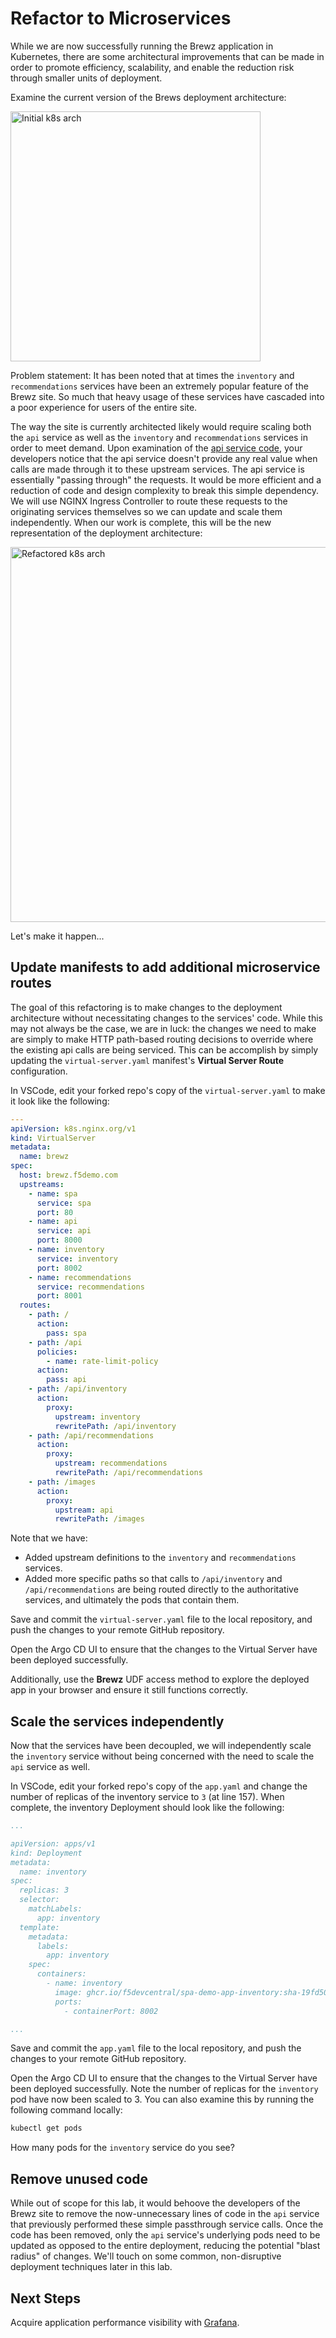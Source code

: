# Refactor to Microservices

While we are now successfully running the Brewz application in Kubernetes, there are some architectural improvements that can be made in order to promote efficiency, scalability, and enable the reduction risk through smaller units of deployment.

Examine the current version of the Brews deployment architecture:

<img src="../assets/brews-k8s-initial.svg" alt="Initial k8s arch" width="400"/>

Problem statement: It has been noted that at times the `inventory` and `recommendations` services have been an extremely popular feature of the Brewz site. So much that heavy usage of these services have cascaded into a poor experience for users of the entire site.

The way the site is currently architected likely would require scaling both the `api` service as well as the `inventory` and `recommendations` services in order to meet demand. Upon examination of the [api service code](https://github.com/f5devcentral/spa-demo-app/blob/19fd503004a8e3ab5a01eb7eddcac56da165f1c8/api/src/server.js#L121), your developers notice that the api service doesn't provide any real value when calls are made through it to these upstream services. The api service is essentially "passing through" the requests. It would be more efficient and a reduction of code and design complexity to break this simple dependency. We will use NGINX Ingress Controller to route these requests to the originating services themselves so we can update and scale them independently. When our work is complete, this will be the new representation of the deployment architecture:

<img src="../assets/brews-k8s-refactor.svg" alt="Refactored k8s arch" width="600"/>

Let's make it happen...

## Update manifests to add additional microservice routes

The goal of this refactoring is to make changes to the deployment architecture without necessitating changes to the services' code. While this may not always be the case, we are in luck: the changes we need to make are simply to make HTTP path-based routing decisions to override where the existing api calls are being serviced. This can be accomplish by simply updating the `virtual-server.yaml` manifest's **Virtual Server Route** configuration.

In VSCode, edit your forked repo's copy of the `virtual-server.yaml` to make it look like the following:

```yaml
---
apiVersion: k8s.nginx.org/v1
kind: VirtualServer
metadata:
  name: brewz
spec:
  host: brewz.f5demo.com
  upstreams:
    - name: spa
      service: spa
      port: 80
    - name: api
      service: api
      port: 8000
    - name: inventory
      service: inventory
      port: 8002
    - name: recommendations
      service: recommendations
      port: 8001
  routes:
    - path: /
      action:
        pass: spa
    - path: /api
      policies:
        - name: rate-limit-policy
      action:
        pass: api
    - path: /api/inventory
      action:
        proxy:
          upstream: inventory
          rewritePath: /api/inventory
    - path: /api/recommendations
      action:
        proxy:
          upstream: recommendations
          rewritePath: /api/recommendations
    - path: /images
      action:
        proxy:
          upstream: api
          rewritePath: /images

```

Note that we have:
* Added upstream definitions to the `inventory` and `recommendations` services.
* Added more specific paths so that calls to `/api/inventory` and `/api/recommendations` are being routed directly to the authoritative services, and ultimately the pods that contain them.

Save and commit the `virtual-server.yaml` file to the local repository, and push the changes to your remote GitHub repository.

Open the Argo CD UI to ensure that the changes to the Virtual Server have been deployed successfully.

Additionally, use the **Brewz** UDF access method to explore the deployed app in your browser and ensure it still functions correctly.

## Scale the services independently

Now that the services have been decoupled, we will independently scale the `inventory` service without being concerned with the need to scale the `api` service as well.

In VSCode, edit your forked repo's copy of the `app.yaml` and change the number of replicas of the inventory service to `3` (at line 157). When complete, the inventory Deployment should look like the following:

```yaml
...

apiVersion: apps/v1
kind: Deployment
metadata:
  name: inventory
spec:
  replicas: 3
  selector:
    matchLabels:
      app: inventory
  template:
    metadata:
      labels:
        app: inventory
    spec:
      containers:
        - name: inventory
          image: ghcr.io/f5devcentral/spa-demo-app-inventory:sha-19fd503
          ports:
            - containerPort: 8002

...
```

Save and commit the `app.yaml` file to the local repository, and push the changes to your remote GitHub repository.

Open the Argo CD UI to ensure that the changes to the Virtual Server have been deployed successfully. Note the number of replicas for the `inventory` pod have now been scaled to 3. You can also examine this by running the following command locally:

```bash
kubectl get pods
```

How many pods for the `inventory` service do you see?

## Remove unused code
While out of scope for this lab, it would behoove the developers of the Brewz site to remove the now-unnecessary lines of code in the `api` service that previously performed these simple passthrough service calls. Once the code has been removed, only the `api` service's underlying pods need to be updated as opposed to the entire deployment, reducing the potential "blast radius" of changes. We'll touch on some common, non-disruptive deployment techniques later in this lab.

## Next Steps
Acquire application performance visibility with [Grafana](grafana-dashboard.md).
